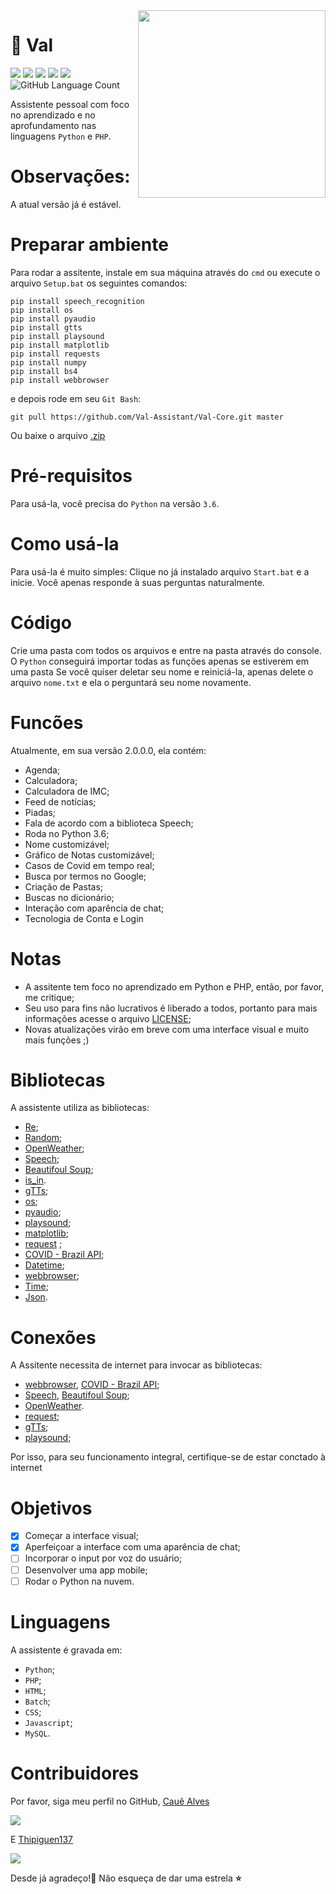 <img align="right" class = "img" src="https://github.com/caue-alves/Val-Assistente-Pessoal/blob/master/Front-End/pic/20200805_142610.jpg?raw=true" height=300px width=300px>

# 🤖 Val 

![](https://img.shields.io/github/license/Val-Assistant/Val-Core)
![](https://img.shields.io/github/contributors/Val-Assistant/Val-Core)
![](https://img.shields.io/github/languages/top/Val-Assistant/Val-Core)
![](https://img.shields.io/github/repo-size/Val-Assistant/Val-Core)
![](https://img.shields.io/github/commit-activity/m/Val-Assistant/Val-Core)
<img alt="GitHub Language Count" src="https://img.shields.io/github/languages/count/Val-Assistant/Val-Core" />

Assistente pessoal com foco no aprendizado e no aprofundamento nas linguagens `Python` e `PHP`.


# Observações:
A atual versão já é estável.

# Preparar ambiente
Para rodar a assitente, instale em sua máquina através do `cmd` ou execute o arquivo `Setup.bat` os seguintes comandos:
```
pip install speech_recognition
pip install os
pip install pyaudio
pip install gtts
pip install playsound
pip install matplotlib
pip install requests
pip install numpy
pip install bs4
pip install webbrowser
```

e depois rode em seu `Git Bash`:

```
git pull https://github.com/Val-Assistant/Val-Core.git master
``` 

Ou baixe o arquivo [.zip](https://github.com/caue-alves/Val-Assistant/Val-Core/archive/master.zip")

# Pré-requisitos
Para usá-la, você precisa do `Python` na versão `3.6`.

# Como usá-la
Para usá-la é muito simples: Clique no já instalado arquivo `Start.bat` e a inicie. Você apenas responde à suas perguntas naturalmente.

# Código
Crie uma pasta com todos os arquivos e entre na pasta através do console. O `Python` conseguirá importar todas as funções apenas se estiverem em uma pasta
Se você quiser deletar seu nome e reiniciá-la, apenas delete o arquivo `nome.txt` e ela o perguntará seu nome novamente.

# Funcões
Atualmente, em sua versão 2.0.0.0, ela contém:
- Agenda;
- Calculadora;
- Calculadora de IMC;
- Feed de notícias;
- Piadas;
- Fala de acordo com a biblioteca Speech;
- Roda no Python 3.6;
- Nome customizável; 
- Gráfico de Notas customizável;
- Casos de Covid em tempo real;
- Busca por termos no Google;
- Criação de Pastas;
- Buscas no dicionário;
- Interação com aparência de chat;
- Tecnologia de Conta e Login

# Notas
- A assitente tem foco no aprendizado em Python e PHP, então, por favor, me critique;
- Seu uso para fins não lucrativos é liberado a todos, portanto para mais informações acesse o arquivo [LICENSE](https://github.com/caue-alves/Assitente-Pessoal/blob/master/LICENSE.md);
- Novas atualizações virão em breve com uma interface visual e muito mais funções ;)

# Bibliotecas
A assistente utiliza as bibliotecas:
- [Re](https://docs.python.org/3.6/library/re.html);
- [Random](https://docs.python.org/3.6/library/random.html?highlight=random#module-random);
- [OpenWeather](https://openweathermap.org/guide);
- [Speech](https://github.com/Uberi/speech_recognition/tree/master/examples);
- [Beautifoul Soup](https://www.crummy.com/software/BeautifulSoup/bs4/doc/);
- [is_in]().
- [gTTs](https://gtts.readthedocs.io/en/latest/);
- [os](https://docs.python.org/3/library/os.html);
- [pyaudio](http://people.csail.mit.edu/hubert/pyaudio/);
- [playsound](https://github.com/TaylorSMarks/playsound);
- [matplotlib](https://matplotlib.org/);
- [request](https://requests.readthedocs.io/en/master/) ;
- [COVID - Brazil API](https://covid19-brazil-api.now.sh/);
- [Datetime](https://docs.python.org/3/library/datetime.html);
- [webbrowser](https://docs.python.org/3.6/library/webbrowser.html);
- [Time](https://docs.python.org/3/library/time.html);
- [Json](https://docs.python.org/3/library/json.html).

# Conexões
A Assitente necessita de internet para invocar as bibliotecas:
- [webbrowser](https://docs.python.org/3.6/library/webbrowser.html), [COVID - Brazil API](https://covid19-brazil-api.now.sh/); 
- [Speech](https://github.com/Uberi/speech_recognition/tree/master/examples), [Beautifoul Soup](https://www.crummy.com/software/BeautifulSoup/bs4/doc/);
- [OpenWeather](https://openweathermap.org/guide). 
- [request](https://requests.readthedocs.io/en/master/);
- [gTTs](https://gtts.readthedocs.io/en/latest/);
- [playsound](https://github.com/TaylorSMarks/playsound);

Por isso, para seu funcionamento integral, certifique-se de estar conctado à internet

# Objetivos
- [x] Começar a interface visual;
- [x] Aperfeiçoar a interface com uma aparência de chat;
- [ ] Incorporar o input por voz do usuário;
- [ ] Desenvolver uma app mobile;
- [ ] Rodar o Python na nuvem.

# Linguagens
A assistente é gravada em:
- `Python`;
- `PHP`;
- `HTML`;
- `Batch`;
- `CSS`;
- `Javascript`;
- `MySQL`.

# Contribuidores
Por favor, siga meu perfil no GitHub, [Cauê Alves](https://github.com/caue-alves)

![](https://img.shields.io/github/followers/Caue-Alves?style=social)

E [Thipiguen137](https://github.com/Thipiguen137)

![](https://img.shields.io/github/followers/Thipiguen137?style=social)

Desde já agradeço!💜 Não esqueça de dar uma estrela **⭐**
